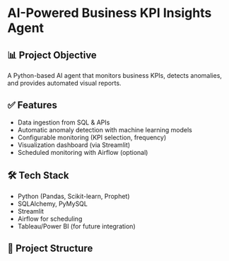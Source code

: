 # AI-Powered Business KPI Insights Agent

## 📊 Project Objective
A Python-based AI agent that monitors business KPIs, detects anomalies, and provides automated visual reports.

## ✅ Features
- Data ingestion from SQL & APIs
- Automatic anomaly detection with machine learning models
- Configurable monitoring (KPI selection, frequency)
- Visualization dashboard (via Streamlit)
- Scheduled monitoring with Airflow (optional)

## 🛠 Tech Stack
- Python (Pandas, Scikit-learn, Prophet)
- SQLAlchemy, PyMySQL
- Streamlit
- Airflow for scheduling
- Tableau/Power BI (for future integration)

## 📂 Project Structure
